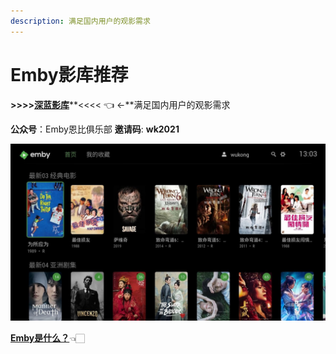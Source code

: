 ```yaml
---
description: 满足国内用户的观影需求
---
```


# Emby影库推荐

  **&gt;&gt;&gt;&gt;**[**深蓝影库**](https://www.slyk.pro/index.html)**&lt;&lt;&lt;&lt;   👈 ←**满足国内用户的观影需求

 **公众号**：Emby恩比俱乐部  **邀请码**:   **wk2021** 

![](.gitbook/assets/emby.jpeg)

[ **Emby是什么？**](e-mb-y.md)👈🏻

